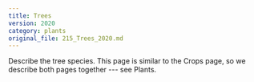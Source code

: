 ```yaml
---
title: Trees
version: 2020
category: plants
original_file: 215_Trees_2020.md
---
```


Describe the tree species. This page is similar to the
Crops page, so we describe both pages together --- see
Plants.

